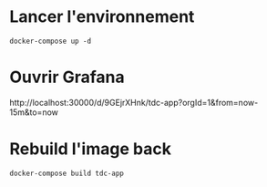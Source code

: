 # Lancer l'environnement
`docker-compose up -d`

# Ouvrir Grafana
http://localhost:30000/d/9GEjrXHnk/tdc-app?orgId=1&from=now-15m&to=now

# Rebuild l'image back
`docker-compose build tdc-app`